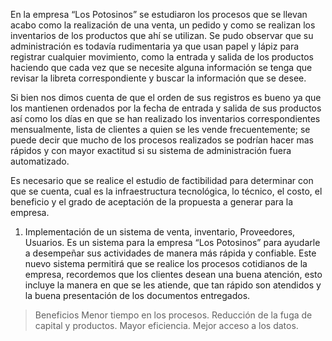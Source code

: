En la empresa “Los Potosinos” se estudiaron los procesos que se llevan acabo como la realización de una venta, un pedido  y como se realizan los inventarios de los productos que ahí se utilizan. Se pudo observar que su  administración es todavía rudimentaria ya que usan papel y lápiz para registrar cualquier movimiento, como la entrada y salida de los productos haciendo que cada vez  que se necesite alguna información se tenga que revisar la libreta correspondiente y buscar la información que se desee.


Si bien nos dimos cuenta de que el orden de  sus registros es bueno ya que los mantienen ordenados por la fecha de entrada y salida de sus productos así como los días en que se han realizado los inventarios correspondientes mensualmente, lista de clientes a quien se les vende frecuentemente; se puede decir que mucho de los procesos realizados se podrían hacer mas rápidos y con mayor exactitud si su sistema de administración fuera automatizado.


Es necesario que se realice el estudio de factibilidad para determinar con que se cuenta, cual es la infraestructura tecnológica, lo técnico, el costo, el beneficio y el grado de aceptación de la propuesta a generar para la empresa.


1.	Implementación de un sistema de venta, inventario, Proveedores, Usuarios.
Es un sistema para la empresa “Los Potosinos” para ayudarle a desempeñar sus actividades de manera más rápida y confiable. Este nuevo sistema permitirá que se realice los procesos cotidianos de la empresa, recordemos que los clientes desean una buena atención, esto incluye la manera en que se les atiende, que tan rápido son atendidos y la buena presentación  de los documentos entregados.

> Beneficios
Menor tiempo en los procesos.
Reducción de la fuga de capital y productos.
Mayor eficiencia.
Mejor acceso a los datos.